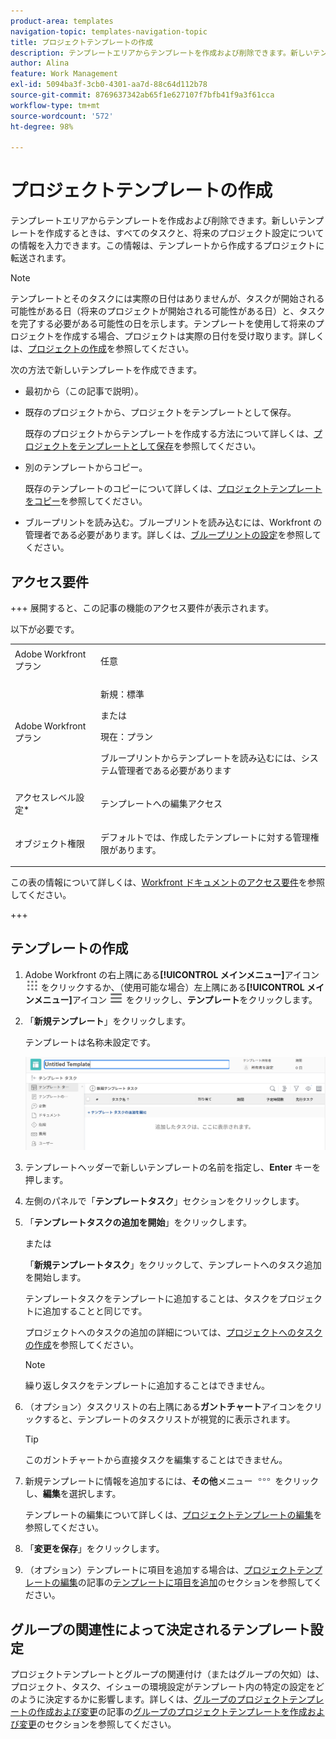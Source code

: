 ```yaml
---
product-area: templates
navigation-topic: templates-navigation-topic
title: プロジェクトテンプレートの作成
description: テンプレートエリアからテンプレートを作成および削除できます。新しいテンプレートを作成するときは、すべてのタスクと、将来のプロジェクト設定についての情報を入力できます。この情報は、テンプレートから作成するプロジェクトに転送されます。
author: Alina
feature: Work Management
exl-id: 5094ba3f-3cb0-4301-aa7d-88c64d112b78
source-git-commit: 8769637342ab65f1e627107f7bfb41f9a3f61cca
workflow-type: tm+mt
source-wordcount: '572'
ht-degree: 98%

---
```


# プロジェクトテンプレートの作成

<!-- Audited: 1/2024 -->

テンプレートエリアからテンプレートを作成および削除できます。新しいテンプレートを作成するときは、すべてのタスクと、将来のプロジェクト設定についての情報を入力できます。この情報は、テンプレートから作成するプロジェクトに転送されます。

>[!NOTE]
>
>テンプレートとそのタスクには実際の日付はありませんが、タスクが開始される可能性がある日（将来のプロジェクトが開始される可能性がある日）と、タスクを完了する必要がある可能性の日を示します。テンプレートを使用して将来のプロジェクトを作成する場合、プロジェクトは実際の日付を受け取ります。詳しくは、[プロジェクトの作成](../create-projects/create-project.md)を参照してください。


次の方法で新しいテンプレートを作成できます。

* 最初から（この記事で説明）。
* 既存のプロジェクトから、プロジェクトをテンプレートとして保存。

  既存のプロジェクトからテンプレートを作成する方法について詳しくは、[プロジェクトをテンプレートとして保存](../../../manage-work/projects/manage-projects/save-project-as-template.md)を参照してください。

* 別のテンプレートからコピー。

  既存のテンプレートのコピーについて詳しくは、[プロジェクトテンプレートをコピー](../../../manage-work/projects/create-and-manage-templates/copy-template.md)を参照してください。

* ブループリントを読み込む。ブループリントを読み込むには、Workfront の管理者である必要があります。詳しくは、[ブループリントの設定](../../../administration-and-setup/blueprints/configure-template-package.md)を参照してください。

## アクセス要件

+++ 展開すると、この記事の機能のアクセス要件が表示されます。

以下が必要です。

<table style="table-layout:auto"> 
 <col> 
 <col> 
 <tbody> 
  <tr> 
   <td role="rowheader">Adobe Workfront プラン</td> 
   <td> <p>任意</p> </td> 
  </tr> 
  <tr> 
   <td role="rowheader">Adobe Workfront プラン</td> 
   <td> <p>新規：標準 </p><p>または </p><p>現在：プラン </p> <p data-mc-conditions="QuicksilverOrClassic.Quicksilver">ブループリントからテンプレートを読み込むには、システム管理者である必要があります</p> </td> 
  </tr> 
  <tr> 
   <td role="rowheader">アクセスレベル設定*</td> 
   <td> <p>テンプレートへの編集アクセス</p> </td> 
  </tr> 
  <tr> 
   <td role="rowheader">オブジェクト権限</td> 
   <td> <p>デフォルトでは、作成したテンプレートに対する管理権限があります。</p>  </td> 
  </tr> 
 </tbody> 
</table>

この表の情報について詳しくは、[Workfront ドキュメントのアクセス要件](/help/quicksilver/administration-and-setup/add-users/access-levels-and-object-permissions/access-level-requirements-in-documentation.md)を参照してください。

+++

## テンプレートの作成

1. Adobe Workfront の右上隅にある&#x200B;**[!UICONTROL メインメニュー]**&#x200B;アイコン ![メインメニュー](/help/_includes/assets/main-menu-icon.png) をクリックするか、（使用可能な場合）左上隅にある&#x200B;**[!UICONTROL メインメニュー]**&#x200B;アイコン ![メインメニュー](/help/_includes/assets/main-menu-icon-left-nav.png) をクリックし、**テンプレート**&#x200B;をクリックします。

1. 「**新規テンプレート**」をクリックします。

   テンプレートは名称未設定です。

   ![新規テンプレート](assets/create-template-nwe-2022-350x102.png)

1. テンプレートヘッダーで新しいテンプレートの名前を指定し、**Enter** キーを押します。
1. 左側のパネルで「**テンプレートタスク**」セクションをクリックします。
1. 「**テンプレートタスクの追加を開始**」をクリックします。

   または

   「**新規テンプレートタスク**」をクリックして、テンプレートへのタスク追加を開始します。

   テンプレートタスクをテンプレートに追加することは、タスクをプロジェクトに追加することと同じです。

   プロジェクトへのタスクの追加の詳細については、[プロジェクトへのタスクの作成](../../../manage-work/tasks/create-tasks/create-tasks-in-project.md)を参照してください。

   >[!NOTE]
   >
   >繰り返しタスクをテンプレートに追加することはできません。

1. （オプション）タスクリストの右上隅にある&#x200B;**ガントチャート**&#x200B;アイコンをクリックすると、テンプレートのタスクリストが視覚的に表示されます。

   >[!TIP]
   >
   >このガントチャートから直接タスクを編集することはできません。

1. 新規テンプレートに情報を追加するには、**その他**&#x200B;メニュー ![](assets/more-icon.png) をクリックし、**編集**&#x200B;を選択します。

   テンプレートの編集について詳しくは、[プロジェクトテンプレートの編集](../../../manage-work/projects/create-and-manage-templates/edit-templates.md)を参照してください。

1. 「**変更を保存**」をクリックします。
1. （オプション）テンプレートに項目を追加する場合は、[プロジェクトテンプレートの編集](../../../manage-work/projects/create-and-manage-templates/edit-templates.md)の記事の[テンプレートに項目を追加](../../../manage-work/projects/create-and-manage-templates/edit-templates.md#add-additional-items-to-a-template)のセクションを参照してください。

## グループの関連性によって決定されるテンプレート設定

プロジェクトテンプレートとグループの関連付け（またはグループの欠如）は、プロジェクト、タスク、イシューの環境設定がテンプレート内の特定の設定をどのように決定するかに影響します。詳しくは、[グループのプロジェクトテンプレートの作成および変更](../../../administration-and-setup/manage-groups/work-with-group-objects/create-and-modify-a-groups-templates.md)の記事の[グループのプロジェクトテンプレートを作成および変更](../../../administration-and-setup/manage-groups/work-with-group-objects/create-and-modify-a-groups-templates.md#create-and-modify-a-groups-project-templates)のセクションを参照してください。
